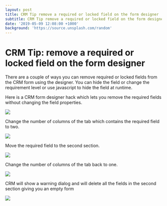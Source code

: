 ```yaml
---
layout: post
title: CRM Tip remove a required or locked field on the form designer
subtitle: CRM Tip remove a required or locked field on the form designer
date: '2019-05-09 12:08:00 +1000'
background: 'https://source.unsplash.com/random'
---
```


# CRM Tip: remove a required or locked field on the form designer



There are a couple of ways you can remove required or locked fields from the CRM form using the designer. You can hide the field or change the requirement level or use javascript to hide the field at runtime.

Here is a CRM form designer hack which lets you remove the required fields without changing the field properties.

![][7]

Change the number of columns of the tab which contains the required field to two.

![][9]

Move the required field to the second section.

![][11]

Change the number of columns of the tab back to one.

![][13]

CRM will show a warning dialog and will delete all the fields in the second section giving you an empty form

![][15]

[7]: /uploads/2019/05/crmform1.png
[9]: /uploads/2019/05/crmform2.png
[11]: /uploads/2019/05/crmform3.png

[13]: /uploads/2019/05/crmform4.png

[15]: /uploads/2019/05/crmform5.png
